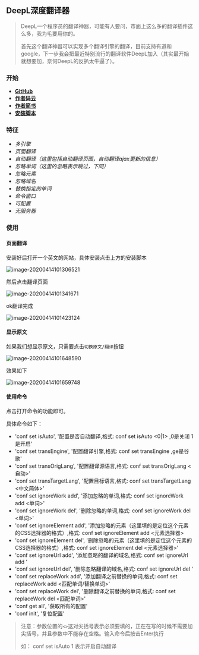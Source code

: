 ## DeepL深度翻译器

> DeepL一个程序员的翻译神器，可能有人要问，市面上这么多的翻译插件这么多，我为毛要用你的。
>
> 首先这个翻译神器可以实现多个翻译引擎的翻译，目前支持有道和google，下一步我会把最近特别流行的翻译软件DeepL加入（其实最开始就想要加，奈何DeepL的反扒太牛逼了）。

### 开始

- **[GitHub]( https://github.com/WumaCoder/mini-tools.git)**
- **[作者码云](https://gitee.com/wuma/mini-tools)**
- **[作者简书](https://www.jianshu.com/u/c5090bf9d2f3)**
- **[安装脚本](https://greasyfork.org/zh-CN/scripts/400334-deepl)**

### 特征

- *多引擎*
- *页面翻译*
- *自动翻译（这里包括自动翻译页面，自动翻译ajax更新的信息）*
- *忽略单词（这里的忽略表示跳过，下同）*
- *忽略元素*
- *忽略域名*
- *替换指定的单词*
- *命令窗口*
- *可配置*
- *无服务器*

### 使用

#### 页面翻译

安装好后打开一个英文的网站，具体安装点击上方的安装脚本

![image-20200414101306521](readme.assets/image-20200414101306521.png)

然后点击翻译页面

![image-20200414101341671](readme.assets/image-20200414101341671.png)

ok翻译完成

![image-20200414101423124](readme.assets/image-20200414101423124.png)

#### 显示原文

如果我们想显示原文，只需要点击`切换原文/翻译`按钮

![image-20200414101648590](readme.assets/image-20200414101648590.png)

效果如下

![image-20200414101659748](readme.assets/image-20200414101659748.png)

#### 使用命令

点击打开命令的功能即可。

具体命令如下：

- 'conf set isAuto', '配置是否自动翻译,格式: conf set isAuto <0|1> ,0是关闭 1是开启'
- 'conf set transEngine', '配置翻译引擎,格式: conf set transEngine <ge> ,ge是谷歌'
- 'conf set transOrigLang', '配置翻译源语言,格式: conf set transOrigLang <自动>'
- 'conf set transTargetLang', '配置目标语言,格式: conf set transTargetLang <中文简体>'
- 'conf set ignoreWork add', '添加忽略的单词,格式: conf set ignoreWork add <单词>'
- 'conf set ignoreWork del', '删除忽略的单词,格式: conf set ignoreWork del <单词>'
- 'conf set ignoreElement add', '添加忽略的元素（这里填的是定位这个元素的CSS选择器的格式）,格式: conf set ignoreElement add <元素选择器>
- 'conf set ignoreElement del', '删除忽略的元素（这里填的是定位这个元素的CSS选择器的格式）,格式: conf set ignoreElement del <元素选择器>'
- 'conf set ignoreUrl add', '添加忽略的翻译的域名,格式: conf set ignoreUrl add <url>'
- 'conf set ignoreUrl del', '删除忽略翻译的域名,格式: conf set ignoreUrl del <url>'
- 'conf set replaceWork add', '添加翻译之前替换的单词,格式: conf set replaceWork add <匹配单词/替换单词>'
- 'conf set replaceWork del', '删除翻译之前替换的单词,格式: conf set replaceWork del <匹配单词>'
- 'conf get all', '获取所有的配置'
- 'conf init', '复位配置'

> 注意：参数位置的`<>`这对尖括号表示必须要填的，正在在写的时候不需要加尖括号，并且参数中不能存在空格。输入命令后按击Enter执行
>
> 如： conf set isAuto 1 表示开启自动翻译









